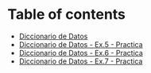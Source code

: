 # Table of contents

* [Diccionario de Datos](README.md)
* [Diccionario de Datos - Ex.5 - Practica](diccionario-de-datos-ex.5-practica.md)
* [Diccionario de Datos - Ex.6 - Practica](diccionario-de-datos-ex.6-practica.md)
* [Diccionario de Datos - Ex.7 - Practica](diccionario-de-datos-ex.7-practica.md)
